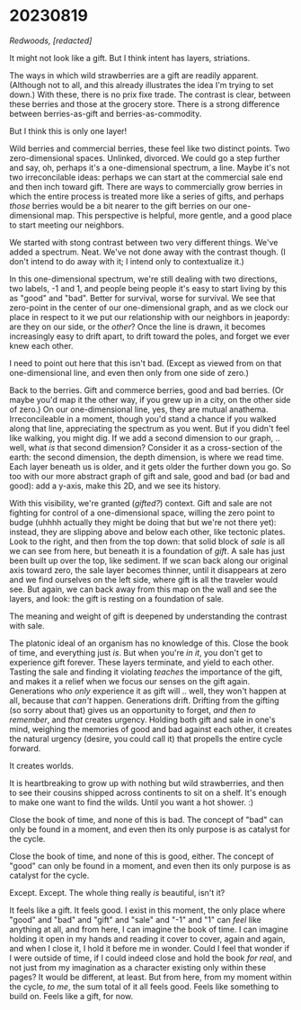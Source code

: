 # 20230819

_Redwoods, \[redacted]_

It might not look like a gift. But I think intent has layers, striations.

The ways in which wild strawberries are a gift are readily apparent. (Although not to all, and this already illustrates the idea I'm trying to set down.) With these, there is no prix fixe trade. The contrast is clear, between these berries and those at the grocery store. There is a strong difference between berries-as-gift and berries-as-commodity.

But I think this is only one layer!

Wild berries and commercial berries, these feel like two distinct points. Two zero-dimensional spaces. Unlinked, divorced. We could go a step further and say, oh, perhaps it's a one-dimensional spectrum, a line. Maybe it's not two irreconcilable ideas: perhaps we can start at the commercial sale end and then inch toward gift. There are ways to commercially grow berries in which the entire process is treated more like a series of gifts, and perhaps _those_ berries would be a bit nearer to the gift berries on our one-dimensional map. This perspective is helpful, more gentle, and a good place to start meeting our neighbors.

We started with stong contrast between two very different things. We've added a spectrum. Neat. We've not done away with the contrast though. (I don't intend to do away with it; I intend only to contextualize it.)

In this one-dimensional spectrum, we're still dealing with two directions, two labels, -1 and 1, and people being people it's easy to start living by this as "good" and "bad". Better for survival, worse for survival. We see that zero-point in the center of our one-dimensional graph, and as we clock our place in respect to it we put our relationship with our neighbors in jeapordy: are they on our side, or the _other_? Once the line is drawn, it becomes increasingly easy to drift apart, to drift toward the poles, and forget we ever knew each other.

I need to point out here that this isn't bad. (Except as viewed from on that one-dimensional line, and even then only from one side of zero.)

Back to the berries. Gift and commerce berries, good and bad berries. (Or maybe you'd map it the other way, if you grew up in a city, on the other side of zero.) On our one-dimensional line, yes, they are mutual anathema. Irreconcileable in a moment, though you'd stand a chance if you walked along that line, appreciating the spectrum as you went. But if you didn't feel like walking, you might dig. If we add a second dimension to our graph, .. well, what _is_ that second dimension? Consider it as a cross-section of the earth: the second dimension, the depth dimension, is where we read time. Each layer beneath us is older, and it gets older the further down you go. So too with our more abstract graph of gift and sale, good and bad (or bad and good): add a y-axis, make this 2D, and we see its history.

With this visibility, we're granted (_gifted?_) context. Gift and sale are not fighting for control of a one-dimensional space, willing the zero point to budge (uhhhh actually they might be doing that but we're not there yet): instead, they are slipping above and below each other, like tectonic plates. Look to the right, and then from the top down: that solid block of _sale_ is all we can see from here, but beneath it is a foundation of _gift_. A sale has just been built up over the top, like sediment. If we scan back along our original axis toward zero, the sale layer becomes thinner, until it disappears at zero and we find ourselves on the left side, where gift is all the traveler would see. But again, we can back away from this map on the wall and see the layers, and look: the gift is resting on a foundation of sale.

The meaning and weight of gift is deepened by understanding the contrast with sale.

The platonic ideal of an organism has no knowledge of this. Close the book of time, and everything just _is_. But when you're _in it_, you don't get to experience gift forever. These layers terminate, and yield to each other. Tasting the sale and finding it violating _teaches_ the importance of the gift, and makes it a relief when we focus our senses on the gift again. Generations who _only_ experience it as gift will .. well, they won't happen at all, because that _can't_ happen. Generations drift. Drifting from the gifting (so sorry about that) gives us an opportunity to forget, _and then to remember_, and _that_ creates urgency. Holding both gift and sale in one's mind, weighing the memories of good and bad against each other, it creates the natural urgency (desire, you could call it) that propells the entire cycle forward.

It creates worlds.

It is heartbreaking to grow up with nothing but wild strawberries, and then to see their cousins shipped across continents to sit on a shelf. It's enough to make one want to find the wilds. Until you want a hot shower. :)

Close the book of time, and none of this is bad. The concept of "bad" can only be found in a moment, and even then its only purpose is as catalyst for the cycle.

Close the book of time, and none of this is good, either. The concept of "good" can only be found in a moment, and even then its only purpose is as catalyst for the cycle.

Except. Except. The whole thing really _is_ beautiful, isn't it?

It feels like a gift. It feels good. I exist in this moment, the only place where "good" and "bad" and "gift" and "sale" and "-1" and "1" can _feel_ like anything at all, and from here, I can imagine the book of time. I can imagine holding it open in my hands and reading it cover to cover, again and again, and when I close it, I hold it before me in wonder. Could I feel that wonder if I were outside of time, if I could indeed close and hold the book _for real_, and not just from my imagination as a character existing only within these pages? It would be different, at least. But from here, from my moment within the cycle, _to me_, the sum total of it all feels good. Feels like something to build on. Feels like a gift, for now.
